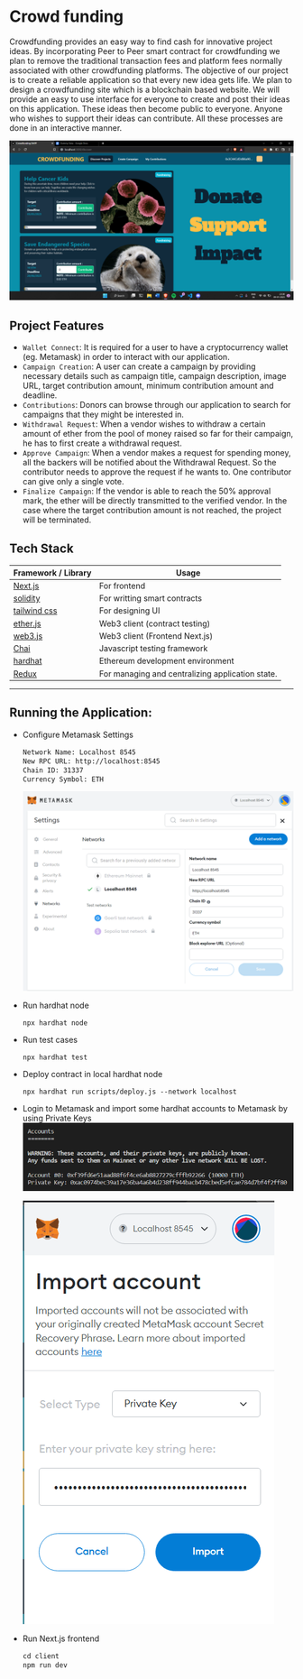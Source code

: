 # Crowd funding

Crowdfunding provides an easy way to find cash for innovative project ideas. By incorporating Peer to Peer smart contract for crowdfunding we plan to remove the traditional transaction fees and platform fees normally associated with other crowdfunding platforms. The objective of our project is to create a reliable application so that every new idea gets life. We plan to design a crowdfunding site which is a blockchain based website. We will provide an easy to use interface for everyone to create and post their ideas on this application. These ideas then become public to everyone. Anyone who wishes to support their ideas can contribute. All these processes are done in an interactive manner.

![Home Page](https://github.com/conan1005/crowdfunding-dapp/blob/master/images/3.%20Home%20Page%20to%20Discover%20Campaigns.png)

## Project Features

- `Wallet Connect`: It is required for a user to have a cryptocurrency wallet (eg. Metamask) in order to interact with our application.
- `Campaign Creation`: A user can create a campaign by providing necessary details such as campaign title, campaign description, image URL, target contribution amount, minimum contribution amount and deadline.
- `Contributions`: Donors can browse through our application to search for campaigns that they might be interested in.
- `Withdrawal Request`: When a vendor wishes to withdraw a certain amount of ether from the pool of money raised so far for their campaign, he has to first create a withdrawal request.
- `Approve Campaign`: When a vendor makes a request for spending money, all the backers will be notified about the Withdrawal Request. So the contributor needs to approve the request if he wants to. One contributor can give only a single vote.
- `Finalize Campaign`: If the vendor is able to reach the 50% approval mark, the ether will be directly transmitted to the verified vendor. In the case where the target contribution amount is not reached, the project will be terminated.

## Tech Stack

| Framework / Library                                       | Usage                                            |
| --------------------------------------------------------- | ------------------------------------------------ |
| [Next.js](https://nextjs.org/docs/getting-started)        | For frontend                                     |
| [solidity](https://docs.soliditylang.org/en/v0.8.13/)     | For writting smart contracts                     |
| [tailwind css](https://tailwindcss.com/docs/installation) | For designing UI                                 |
| [ether.js](https://docs.ethers.io/v5/)                    | Web3 client (contract testing)                   |
| [web3.js](https://www.npmjs.com/package/web3)             | Web3 client (Frontend Next.js)                   |
| [Chai](https://www.npmjs.com/package/chai)                | Javascript testing framework                     |
| [hardhat](https://www.npmjs.com/package/hardhat)          | Ethereum development environment                 |
| [Redux](https://www.npmjs.com/package/hardhat)            | For managing and centralizing application state. |

---

## Running the Application:

- Configure Metamask Settings

  ```
  Network Name: Localhost 8545
  New RPC URL: http://localhost:8545
  Chain ID: 31337
  Currency Symbol: ETH
  ```

  ![settings](https://github.com/conan1005/crowdfunding-dapp/blob/master/images/0.%20Metamask%20Network%20Settings.png)

- Run hardhat node
  ```
  npx hardhat node
  ```
- Run test cases
  ```
  npx hardhat test
  ```
- Deploy contract in local hardhat node
  ```
  npx hardhat run scripts/deploy.js --network localhost
  ```
- Login to Metamask and import some hardhat accounts to Metamask by using Private Keys
  ![hardhatnode](https://github.com/conan1005/crowdfunding-dapp/blob/master/images/hardhat_node.png)

  ![hardhatnode](https://github.com/conan1005/crowdfunding-dapp/blob/master/images/import.png)

- Run Next.js frontend
  ```
  cd client
  npm run dev
  ```
